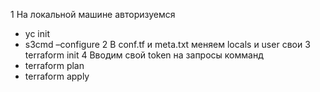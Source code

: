 1 На локальной машине авторизуемся
  - yc init
  - s3cmd –configure
2 В conf.tf и meta.txt меняем locals и user свои 
3 terraform init
4 Вводим свой token на запросы комманд
  - terraform plan
  - terraform apply
